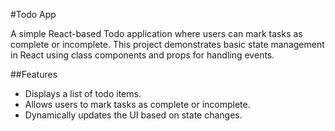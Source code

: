 #Todo App

A simple React-based Todo application where users can mark tasks as complete or incomplete. This project demonstrates basic state management in React using class components and props for handling events.

##Features

- Displays a list of todo items.
- Allows users to mark tasks as complete or incomplete.
- Dynamically updates the UI based on state changes.